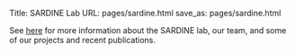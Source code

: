 Title: SARDINE Lab
URL: pages/sardine.html
save_as: pages/sardine.html

See [here](https://sardine-lab.github.io) for more information about the SARDINE lab, our team, and some of our projects and recent publications.

